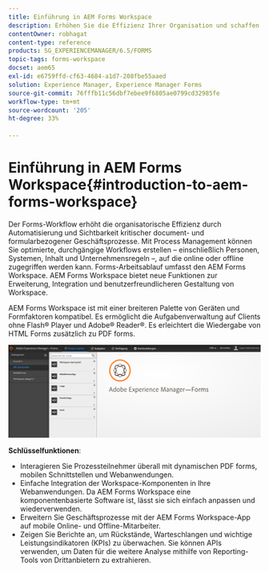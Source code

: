 ```yaml
---
title: Einführung in AEM Forms Workspace
description: Erhöhen Sie die Effizienz Ihrer Organisation und schaffen Sie ein papierloses Büro durch Automatisierung von Geschäftsprozessen mithilfe von LiveCycle AEM Forms Workspace.
contentOwner: robhagat
content-type: reference
products: SG_EXPERIENCEMANAGER/6.5/FORMS
topic-tags: forms-workspace
docset: aem65
exl-id: e6759ffd-cf63-4684-a1d7-208fbe55aaed
solution: Experience Manager, Experience Manager Forms
source-git-commit: 76fffb11c56dbf7ebee9f6805ae0799cd32985fe
workflow-type: tm+mt
source-wordcount: '205'
ht-degree: 33%

---
```


# Einführung in AEM Forms Workspace{#introduction-to-aem-forms-workspace}

Der Forms-Workflow erhöht die organisatorische Effizienz durch Automatisierung und Sichtbarkeit kritischer document- und formularbezogener Geschäftsprozesse. Mit Process Management können Sie optimierte, durchgängige Workflows erstellen – einschließlich Personen, Systemen, Inhalt und Unternehmensregeln –, auf die online oder offline zugegriffen werden kann. Forms-Arbeitsablauf umfasst den AEM Forms Workspace. AEM Forms Workspace bietet neue Funktionen zur Erweiterung, Integration und benutzerfreundlicheren Gestaltung von Workspace.

AEM Forms Workspace ist mit einer breiteren Palette von Geräten und Formfaktoren kompatibel. Es ermöglicht die Aufgabenverwaltung auf Clients ohne Flash® Player und Adobe® Reader®. Es erleichtert die Wiedergabe von HTML Forms zusätzlich zu PDF forms.

![html-ws](assets/html-ws.png)

**Schlüsselfunktionen**:

* Interagieren Sie Prozessteilnehmer überall mit dynamischen PDF forms, mobilen Schnittstellen und Webanwendungen.
* Einfache Integration der Workspace-Komponenten in Ihre Webanwendungen. Da AEM Forms Workspace eine komponentenbasierte Software ist, lässt sie sich einfach anpassen und wiederverwenden.
* Erweitern Sie Geschäftsprozesse mit der AEM Forms Workspace-App auf mobile Online- und Offline-Mitarbeiter.
* Zeigen Sie Berichte an, um Rückstände, Warteschlangen und wichtige Leistungsindikatoren (KPIs) zu überwachen. Sie können APIs verwenden, um Daten für die weitere Analyse mithilfe von Reporting-Tools von Drittanbietern zu extrahieren.
